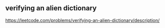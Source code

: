 ## verifying an alien dictionary
https://leetcode.com/problems/verifying-an-alien-dictionary/description/
